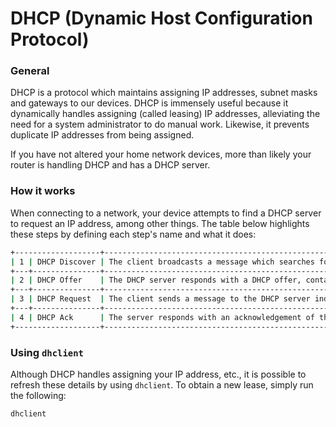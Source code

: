 <!--
Unix Notes © 2021 by Noah Altunian is licensed under Attribution 4.0 International. To view a copy
of this license, visit http://creativecommons.org/licenses/by/4.0/
-->
# DHCP (Dynamic Host Configuration Protocol)

### General

DHCP is a protocol which maintains assigning IP addresses, subnet masks and gateways to our devices.
DHCP is immensely useful because it dynamically handles assigning (called leasing) IP addresses, alleviating
the need for a system administrator to do manual work. Likewise, it prevents duplicate IP addresses
from being assigned.

If you have not altered your home network devices, more than likely your router is handling DHCP
and has a DHCP server.

### How it works

When connecting to a network, your device attempts to find a DHCP server to request an IP address,
among other things. The table below highlights these steps by defining each step's name and what it
does:

```sh
+-------------------+--------------------------------------------------------------------------------------------------+
| 1 | DHCP Discover | The client broadcasts a message which searches for a DHCP server                                 |
+---+---------------+--------------------------------------------------------------------------------------------------+
| 2 | DHCP Offer    | The DHCP server responds with a DHCP offer, containing IP address, subnet mask, lease time, etc. |
+---+---------------+--------------------------------------------------------------------------------------------------+
| 3 | DHCP Request  | The client sends a message to the DHCP server indicating the offer is accepted                   |
+---+---------------+--------------------------------------------------------------------------------------------------+
| 4 | DHCP Ack      | The server responds with an acknowledgement of the DHCP server offer                             |
+-------------------+--------------------------------------------------------------------------------------------------+
```

### Using `dhclient`

Although DHCP handles assigning your IP address, etc., it is possible to refresh these details by using
`dhclient`. To obtain a new lease, simply run the following:

```sh
dhclient
```
